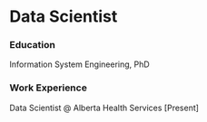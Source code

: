 # Data Scientist

### Education 
Information System Engineering, PhD

### Work Experience
Data Scientist @ Alberta Health Services \[Present\]

